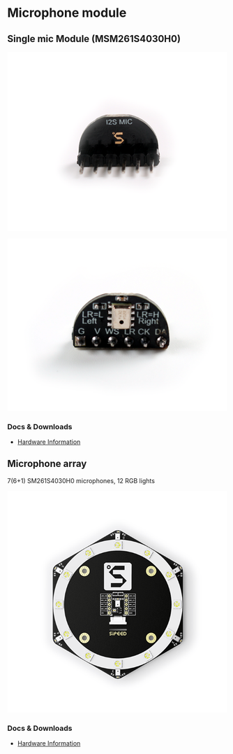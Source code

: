 Microphone module
============

## Single mic Module (MSM261S4030H0)

![](../../assets/mic.png)

![](../../assets/mic_1.png)

### Docs & Downloads

* [Hardware Information](http://dl.sipeed.com/MAIX/HDK/Sipeed-I2S_MIC/)

## Microphone array

7(6+1) SM261S4030H0 microphones, 12 RGB lights

![](../../assets/mic_array.png)

### Docs & Downloads


* [Hardware Information](http://dl.sipeed.com/MAIX/HDK/Sipeed-R6%2B1_MicArray/)


